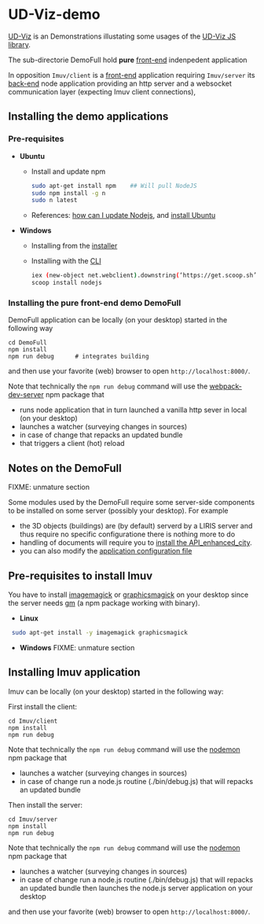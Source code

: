 # UD-Viz-demo
[UD-Viz](https://github.com/VCityTeam/UD-Viz/) is an 
Demonstrations illustating some usages of the [UD-Viz JS library](https://github.com/VCityTeam/UD-Viz/).

The sub-directorie DemoFull hold **pure** [front-end](https://en.wikipedia.org/wiki/Front_end_and_back_end) indenpedent application

In opposition `Imuv/client` is a [front-end](https://en.wikipedia.org/wiki/Front_end_and_back_end) application requiring `Imuv/server`
its [back-end](https://en.wikipedia.org/wiki/Front_end_and_back_end) node application providing an http server and a websocket communication layer (expecting Imuv client connections),

## Installing the demo applications
### Pre-requisites

* **Ubuntu**

  * Install and update npm

    ```bash
    sudo apt-get install npm    ## Will pull NodeJS
    sudo npm install -g n     
    sudo n latest
    ```

  * References: [how can I update Nodejs](https://askubuntu.com/questions/426750/how-can-i-update-my-nodejs-to-the-latest-version), and [install Ubuntu](http://www.hostingadvice.com/how-to/install-nodejs-ubuntu-14-04/#ubuntu-package-manager)

* **Windows**
  
  * Installing from the [installer](https://nodejs.org/en/download/)
  * Installing with the [CLI](https://en.wikipedia.org/wiki/Command-line_interface)

    ```bash
    iex (new-object net.webclient).downstring(‘https://get.scoop.sh’)
    scoop install nodejs
    ```

### Installing the pure front-end demo DemoFull

DemoFull application can be locally (on your desktop) started in the following way
```
cd DemoFull
npm install
npm run debug      # integrates building
```
and then use your favorite (web) browser to open
`http://localhost:8000/`.

Note that technically the `npm run debug` command will use the [webpack-dev-server](https://github.com/webpack/webpack-dev-server) npm package that
 - runs node application that in turn launched a vanilla http sever in local (on your desktop) 
 - launches a watcher (surveying changes in sources)
 - in case of change that repacks an updated bundle
 - that triggers a client (hot) reload 

## Notes on the DemoFull
FIXME: unmature section

Some modules used by the DemoFull require some server-side components to be installed on
some server (possibly your desktop). For example
 * the 3D objects (buildings) are (by default) serverd by a LIRIS server
   and thus require no specific configuratione there is nothing more to do
 * handling of documents will require you to [install the API_enhanced_city](https://github.com/VCityTeam/UD-Serv/blob/master/API_Enhanced_City/INSTALL.md).
 * you can also modify the [application configuration file](DemoFull/assets/config/config.json)


## Pre-requisites to install Imuv
You have to install [imagemagick](https://imagemagick.org/index.php) or [graphicsmagick](http://www.graphicsmagick.org/) on your desktop since the server needs [gm](https://www.npmjs.com/package/gm?activeTab=readme) (a npm package working with binary).

* **Linux**
```bash
 sudo apt-get install -y imagemagick graphicsmagick
```
* **Windows**
FIXME: unmature section

## Installing Imuv application

Imuv can be locally (on your desktop) started in the following way:

First install the client:
```
cd Imuv/client
npm install
npm run debug
```

Note that technically the `npm run debug` command will use the [nodemon](https://www.npmjs.com/package/nodemon) npm package that
- launches a watcher (surveying changes in sources)
- in case of change run a node.js routine (./bin/debug.js) that will repacks an updated bundle

Then install the server:

```
cd Imuv/server
npm install
npm run debug
```

Note that technically the `npm run debug` command will use the [nodemon](https://www.npmjs.com/package/nodemon) npm package that
- launches a watcher (surveying changes in sources)
- in case of change run a node.js routine (./bin/debug.js) that will repacks an updated bundle then launches the node.js server application on your desktop

and then use your favorite (web) browser to open
`http://localhost:8000/`.
